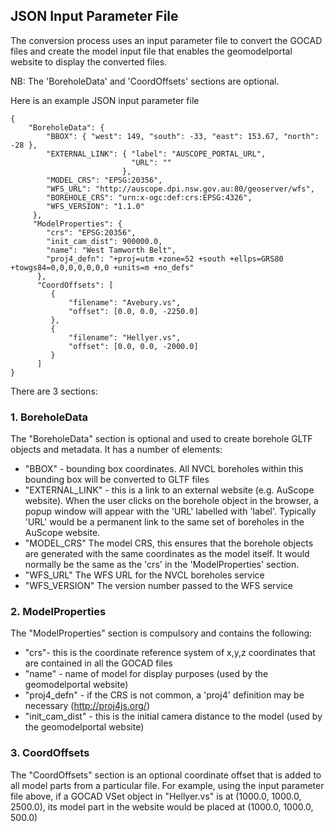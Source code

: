 ## JSON Input Parameter File

The conversion process uses an input parameter file to convert the GOCAD files and
create the model input file that enables the geomodelportal website to display the converted files.

NB: The 'BoreholeData' and 'CoordOffsets' sections are optional.

Here is an example JSON input parameter file

```
{
    "BoreholeData": {
        "BBOX": { "west": 149, "south": -33, "east": 153.67, "north": -28 },
        "EXTERNAL_LINK": { "label": "AUSCOPE_PORTAL_URL",
                           "URL": ""
                         },
        "MODEL_CRS": "EPSG:20356",
        "WFS_URL": "http://auscope.dpi.nsw.gov.au:80/geoserver/wfs",
        "BOREHOLE_CRS": "urn:x-ogc:def:crs:EPSG:4326",
        "WFS_VERSION": "1.1.0"
     },
     "ModelProperties": {
        "crs": "EPSG:20356",
        "init_cam_dist": 900000.0,
        "name": "West Tamworth Belt", 
        "proj4_defn": "+proj=utm +zone=52 +south +ellps=GRS80 +towgs84=0,0,0,0,0,0,0 +units=m +no_defs"
      },
      "CoordOffsets": [
         {
             "filename": "Avebury.vs",
             "offset": [0.0, 0.0, -2250.0]
         },
         {
             "filename": "Hellyer.vs",
             "offset": [0.0, 0.0, -2000.0]
         }
      ]
}
```

There are 3 sections:

### 1. BoreholeData

The "BoreholeData" section is optional and used to create borehole GLTF objects and metadata. It has a number of elements:

* "BBOX"  - bounding box coordinates. All NVCL boreholes within this bounding box will be converted to GLTF files
* "EXTERNAL_LINK" - this is a link to an external website (e.g. AuScope website). When the user clicks on the borehole object in the browser, a popup window will appear with the 'URL' labelled with 'label'. Typically 'URL' would be a permanent link to the same set of boreholes in the AuScope website.
* "MODEL_CRS" The model CRS, this ensures that the borehole objects are generated with the same coordinates as the model itself. It would normally be the same as the 'crs' in the 'ModelProperties' section.
* "WFS_URL" The WFS URL for the NVCL boreholes service
* "WFS_VERSION" The version number passed to the WFS service
    
### 2. ModelProperties

The "ModelProperties" section is compulsory and contains the following:

* "crs"- this is the coordinate reference system of x,y,z coordinates that are contained in all the GOCAD files
* "name" - name of model for display purposes (used by the geomodelportal website)
* "proj4_defn" - if the CRS is not common, a 'proj4' definition may be necessary (http://proj4js.org/)
* "init_cam_dist" - this is the initial camera distance to the model (used by the geomodelportal website)

### 3. CoordOffsets

The "CoordOffsets" section is an optional coordinate offset that is added to all model parts from a particular file. For example, using the input parameter file above, if a GOCAD VSet object in "Hellyer.vs" is at (1000.0, 1000.0, 2500.0), its model part in the website would be placed at (1000.0, 1000.0, 500.0)


